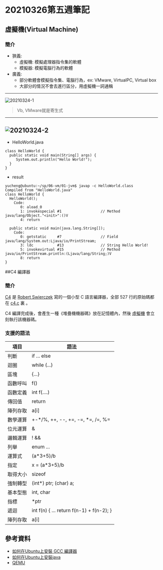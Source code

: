 # 20210326第五週筆記
## 虛擬機(Virtual Machine)
### 簡介
* 狹義:
  * 虛擬機: 模擬處理器指令集的軟體
  * 模擬器: 模擬電腦行為的軟體
* 廣義:
  * 部分軟體會模擬指令集、電腦行為，ex: VMware, VirtualPC, Virtual box
  * 大部分的情況不會去進行區分，用虛擬機一詞通稱
----
![20210324-1](https://user-images.githubusercontent.com/62127656/112634435-8e05e180-8e75-11eb-985c-29a3c5b4d7c8.PNG)
> Vb, VMware就是寄生式
---
![20210324-2](https://user-images.githubusercontent.com/62127656/112634640-d6250400-8e75-11eb-93e1-94f2bd65761a.PNG)
---
* HelloWorld.java
```
class HelloWorld {
  public static void main(String[] args) {
     System.out.println("Hello World!");
  }
}
```
* result
```
yucheng@ubuntu:~/sp/06-vm/01-jvm$ javap -c HelloWorld.class
Compiled from "HelloWorld.java"
class HelloWorld {
  HelloWorld();
    Code:
       0: aload_0
       1: invokespecial #1                  // Method java/lang/Object."<init>":()V
       4: return

  public static void main(java.lang.String[]);
    Code:
       0: getstatic     #7                  // Field java/lang/System.out:Ljava/io/PrintStream;
       3: ldc           #13                 // String Hello World!
       5: invokevirtual #15                 // Method java/io/PrintStream.println:(Ljava/lang/String;)V
       8: return
}
```
##C4 編譯器
### 簡介 
[C4](https://github.com/rswier/c4) 是 [Robert Swierczek](https://github.com/rswier/) 寫的一個小型 C 語言編譯器，全部 527 行的原始碼都在 [c4.c](https://github.com/cccbook/c4/blob/master/c4.c) 裏 。

C4 編譯完成後，會產生一種《堆疊機機器碼》放在記憶體內，然後 [虛擬機](vm) 會立刻執行該機器碼。
### 支援的語法

項目 | 語法
-----|-------------------
判斷 | if ... else
迴圈 | while (...)
區塊 | {...}
函數呼叫 | f()
函數定義 | int f(....)
傳回值 | return 
陣列存取 | a[i] 
數學運算 | +-*/%, ++, --, +=, -=, *=, /=, %=
位元運算 | &|^~
邏輯運算 |  ! && || 
列舉 | enum ...
運算式 | (a*3+5)/b 
指定 | x = (a*3+5)/b
取得大小 | sizeof
強制轉型 | (int*) ptr; (char) a;
基本型態 | int, char
指標 | *ptr 
遞迴 | int f(n) { ... return f(n-1) + f(n-2); }
陣列存取 | a[i]

## 參考資料
* [如何在Ubuntu上安裝 GCC 編譯器](https://www.delftstack.com/zh-tw/howto/linux/how-to-install-gcc-compiler-on-ubuntu/)
* [如何在Ubuntu上安裝java](https://blog.gtwang.org/linux/how-to-install-java-with-apt-get-on-ubuntu-linux/)
* [QEMU](https://zh.wikipedia.org/wiki/QEMU)
